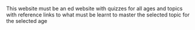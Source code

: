 This website must be an ed website with quizzes for all ages and topics with reference links to what must be learnt to master the selected topic for the selected age